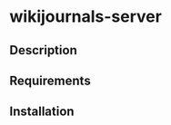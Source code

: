 wikijournals-server
===================

Description
-----------

Requirements
------------

Installation
------------